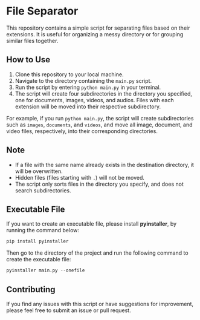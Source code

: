 # File Separator

This repository contains a simple script for separating files based on their extensions. It is useful for organizing a messy directory or for grouping similar files together.

## How to Use

1. Clone this repository to your local machine.
2. Navigate to the directory containing the `main.py` script.
3. Run the script by entering `python main.py` in your terminal.
4. The script will create four subdirectories in the directory you specified, one for documents, images, videos, and audios. Files with each extension will be moved into their respective subdirectory.

For example, if you run `python main.py`, the script will create subdirectories such as `images`, `documents`, and `videos`, and move all image, document, and video files, respectively, into their corresponding directories.

## Note

- If a file with the same name already exists in the destination directory, it will be overwritten.
- Hidden files (files starting with `.`) will not be moved.
- The script only sorts files in the directory you specify, and does not search subdirectories.

## Executable File

If you want to create an executable file, please install **pyinstaller**, by running the command below:

```python
pip install pyinstaller
```

Then go to the directory of the project and run the following command to create the executable file:

```python
pyinstaller main.py --onefile
```

## Contributing

If you find any issues with this script or have suggestions for improvement, please feel free to submit an issue or pull request.
